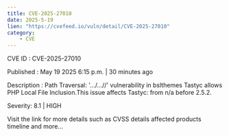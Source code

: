 ```yaml
---
title: CVE-2025-27010
date: 2025-5-19
lien: "https://cvefeed.io/vuln/detail/CVE-2025-27010"
category:
    - CVE
---
```


CVE ID : CVE-2025-27010

Published :  May 19
2025
6:15 p.m. | 30 minutes ago

Description : Path Traversal: '.../...//' vulnerability in bslthemes Tastyc allows PHP Local File Inclusion.This issue affects Tastyc: from n/a before 2.5.2.

Severity: 8.1 | HIGH

Visit the link for more details
such as CVSS details
affected products
timeline
and more...
